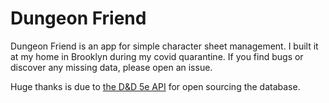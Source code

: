 # Dungeon Friend

Dungeon Friend is an app for simple character sheet management. I built it at my home in Brooklyn during my covid quarantine. If you find bugs or discover any missing data, please open an issue.

Huge thanks is due to [the D&D 5e API](https://github.com/bagelbits/5e-srd-api/) for open sourcing the database.
